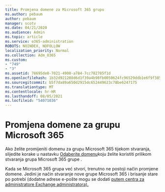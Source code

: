 ```yaml
---
title: Promjena domene za Microsoft 365 grupu
ms.author: pebaum
author: pebaum
manager: scotv
ms.date: 04/21/2020
ms.audience: Admin
ms.topic: article
ms.service: o365-administration
ROBOTS: NOINDEX, NOFOLLOW
localization_priority: Normal
ms.collection: Adm_O365
ms.custom:
- "749"
- "3"
ms.assetid: 78695de0-7021-4900-a784-7cc782785f1d
ms.openlocfilehash: 1b32d921288d6d1f39a4b98fb0050624fc96529ddb1e6f9f385687187c729ae6
ms.sourcegitcommit: b5f7da89a650d2915dc652449623c78be6247175
ms.translationtype: MT
ms.contentlocale: hr-HR
ms.lasthandoff: 08/05/2021
ms.locfileid: "54071036"
---
```

# <a name="change-the-domain-for-microsoft-365-group"></a>Promjena domene za grupu Microsoft 365

Ako želite promijeniti domenu za grupu Microsoft 365 tijekom stvaranja, slijedite korake u nastavku [Odaberite domenu](https://docs.microsoft.com/microsoft-365/admin/create-groups/choose-domain-to-create-groups)koju želite koristiti prilikom stvaranja grupa Microsoft 365 grupe .
  
Kada se Microsoft 365 grupa već stvori, trenutno ne postoji način promjene domene. Jedini je način stvaranje nove grupe Microsoft 365 i brisanje stare po potrebi (dodatne adrese e-pošte mogu se dodati [putem centra za administratore Exchange administratora).](https://outlook.office365.com/ecp.aspx)